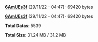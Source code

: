 [**6AmUEs3f**](/data/6AmUEs3f.txt) (29/11/22 - 04:47)- 69420 bytes

[**6AmUEs3f**](/data/6AmUEs3f.txt) (29/11/22 - 04:47)- 69420 bytes

**Total Datas**: 5539

**Total Size**: 31.24 MB / 31.2 MB